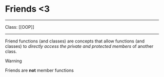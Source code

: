 # Friends <3
___
Class: [[OOP]]
___
Friend functions (and classes) are concepts that allow functions (and classes) to *directly access the private and protected members* of another class.

>[!Warning]
>Friends are **not** member functions
